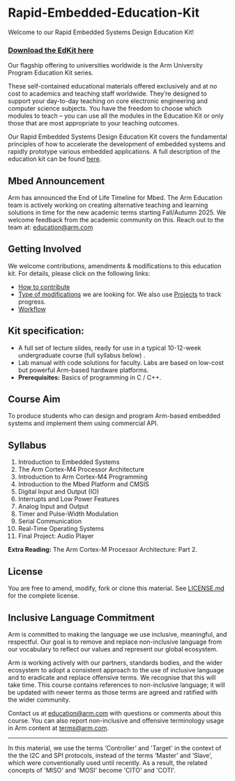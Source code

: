 
# Rapid-Embedded-Education-Kit

Welcome to our Rapid Embedded Systems Design Education Kit!

### [Download the EdKit here](https://github.com/arm-university/Rapid-Embedded-Education-Kit/archive/refs/heads/main.zip)

Our flagship offering to universities worldwide is the Arm University Program Education Kit series.

These self-contained educational materials offered exclusively and at no cost to academics and teaching staff worldwide. They’re designed to support your day-to-day teaching on core electronic engineering and computer science subjects. You have the freedom to choose which modules to teach – you can use all the modules in the Education Kit or only those that are most appropriate to your teaching outcomes.

Our Rapid Embedded Systems Design Education Kit covers the fundamental principles of how to accelerate the development of embedded systems and rapidly prototype various embedded applications. A full description of the education kit can be found [here](https://www.arm.com/resources/education/education-kits/rapid-embedded-systems). 

## Mbed Announcement

Arm has announced the End of Life Timeline for Mbed. The Arm Education team is actively working on creating alternative teaching and learning solutions in time for the new academic terms starting Fall/Autumn 2025. We welcome feedback from the academic community on this. Reach out to the team at: education@arm.com

## Getting Involved
We welcome contributions, amendments & modifications to this education kit. For details, please click on the following links:

* [How to contribute](https://github.com/arm-university/Rapid-Embedded-Education-Kit/blob/main/Contributions_and_Modifications/Contributions_And_Modifications.md)
* [Type of modifications](https://github.com/arm-university/Rapid-Embedded-Education-Kit/blob/main/Contributions_and_Modifications/Desired_Contributions.md) we are looking for. We also use [Projects](https://github.com/arm-university/Rapid-Embedded-Education-Kit/projects) to track progress.
* [Workflow](https://github.com/arm-university/Rapid-Embedded-Education-Kit/blob/main/Contributions_and_Modifications/workflow.pdf)


 ## Kit specification:

* A full set of lecture slides, ready for use in a typical 10-12-week undergraduate course (full syllabus below) .
* Lab manual with code solutions for faculty. Labs are based on low-cost but powerful Arm-based hardware platforms. 
* **Prerequisites:** Basics of programming in C / C++.

## Course Aim
To produce students who can design and program Arm-based embedded systems and implement them using commercial API.

## Syllabus
1. Introduction to Embedded Systems
1. The Arm Cortex-M4 Processor Architecture
1. Introduction to Arm Cortex-M4 Programming
1. Introduction to the Mbed Platform and CMSIS
1. Digital Input and Output (IO)
1. Interrupts and Low Power Features
1. Analog Input and Output
1. Timer and Pulse-Width Modulation
1. Serial Communication
1. Real-Time Operating Systems
1. Final Project: Audio Player

**Extra Reading:** The Arm Cortex-M Processor Architecture: Part 2.

## License
You are free to amend, modify, fork or clone this material. See [LICENSE.md](https://github.com/arm-university/Rapid-Embedded-Education-Kit/blob/main/License/LICENSE.md) for the complete license.

## Inclusive Language Commitment
Arm is committed to making the language we use inclusive, meaningful, and respectful. Our goal is to remove and replace non-inclusive language from our vocabulary to reflect our values and represent our global ecosystem.
 
Arm is working actively with our partners, standards bodies, and the wider ecosystem to adopt a consistent approach to the use of inclusive language and to eradicate and replace offensive terms. We recognise that this will take time. This course contains references to non-inclusive language; it will be updated with newer terms as those terms are agreed and ratified with the wider community. 
 
Contact us at education@arm.com with questions or comments about this course. You can also report non-inclusive and offensive terminology usage in Arm content at terms@arm.com.

------------------------------

In this material, we use the terms ‘Controller’ and 'Target' in the context of the the I2C and SPI protocols, instead of the terms ‘Master’ and ‘Slave’, which were conventionally used until recently. As a result, the related concepts of 'MISO' and 'MOSI' become 'CITO' and 'COTI'.
